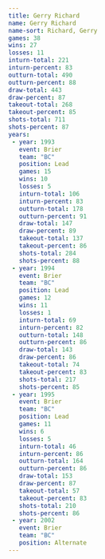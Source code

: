 ```yaml
---
title: Gerry Richard
name: Gerry Richard
name-sort: Richard, Gerry
games: 38
wins: 27
losses: 11
inturn-total: 221
inturn-percent: 83
outturn-total: 490
outturn-percent: 88
draw-total: 443
draw-percent: 87
takeout-total: 268
takeout-percent: 85
shots-total: 711
shots-percent: 87
years:
 - year: 1993
   event: Brier
   team: "BC"
   position: Lead
   games: 15
   wins: 10
   losses: 5
   inturn-total: 106
   inturn-percent: 83
   outturn-total: 178
   outturn-percent: 91
   draw-total: 147
   draw-percent: 89
   takeout-total: 137
   takeout-percent: 86
   shots-total: 284
   shots-percent: 88
 - year: 1994
   event: Brier
   team: "BC"
   position: Lead
   games: 12
   wins: 11
   losses: 1
   inturn-total: 69
   inturn-percent: 82
   outturn-total: 148
   outturn-percent: 86
   draw-total: 143
   draw-percent: 86
   takeout-total: 74
   takeout-percent: 83
   shots-total: 217
   shots-percent: 85
 - year: 1995
   event: Brier
   team: "BC"
   position: Lead
   games: 11
   wins: 6
   losses: 5
   inturn-total: 46
   inturn-percent: 86
   outturn-total: 164
   outturn-percent: 86
   draw-total: 153
   draw-percent: 87
   takeout-total: 57
   takeout-percent: 83
   shots-total: 210
   shots-percent: 86
 - year: 2002
   event: Brier
   team: "BC"
   position: Alternate
---
```


